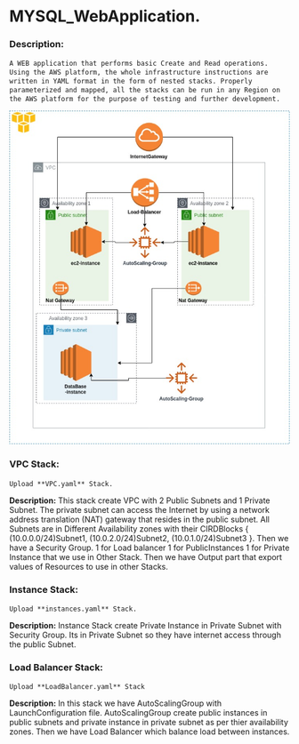 # MYSQL_WebApplication.

### Description:
~~~
A WEB application that performs basic Create and Read operations. Using the AWS platform, the whole infrastructure instructions are written in YAML format in the form of nested stacks. Properly parameterized and mapped, all the stacks can be run in any Region on the AWS platform for the purpose of testing and further development.
~~~


<img src= "https://github.com/sikandarqaisar/CloudFormation-MYSQLWebApplication/blob/master/image.jpg" width="600" height="600">



### VPC Stack:
~~~
Upload **VPC.yaml** Stack.
~~~

**Description:**
This stack create VPC with 2 Public Subnets and 1 Private Subnet. The private subnet can access the Internet by using a network address translation (NAT) gateway that resides in the public subnet. All Subnets are in Different Availability zones with their CIRDBlocks { (10.0.0.0/24)Subnet1, (10.0.2.0/24)Subnet2, (10.0.1.0/24)Subnet3 }. Then we have a Security Group. 1 for Load balancer 1 for PublicInstances 1 for Private Instance that we use in Other Stack. Then we have Output part that export values of Resources to use in other Stacks.


### Instance Stack:
~~~
Upload **instances.yaml** Stack.
~~~

**Description:**
Instance Stack create Private Instance in Private Subnet with Security Group. Its in Private Subnet so they have internet access through the public Subnet.


### Load Balancer Stack:
~~~
Upload **LoadBalancer.yaml** Stack
~~~

**Description:**
In this stack we have AutoScalingGroup with LaunchConfiguration file. AutoScalingGroup create public instances in public subnets and private instance in private subnet as per thier availability zones. Then we have Load Balancer which balance load between instances.
